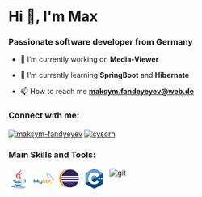 <h1 align="left">Hi 👋, I'm Max</h1>
<h3 align="left">Passionate software developer from Germany</h3>

- 🔭 I’m currently working on **Media-Viewer**

- 🌱 I’m currently learning **SpringBoot** and **Hibernate**

- 📫 How to reach me **maksym.fandeyeyev@web.de**

<h3 align="left">Connect with me:</h3>
<p align="left">
  <a href="https://linkedin.com/in/maksym-fandyeyev" target="blank">
    <img align="center" src="https://raw.githubusercontent.com/rahuldkjain/github-profile-readme-generator/master/src/images/icons/Social/linked-in-alt.svg" alt="maksym-fandyeyev" height="30" width="40" /></a>
  <a href="https://www.leetcode.com/cysorn" target="blank">
    <img align="center" src="https://raw.githubusercontent.com/rahuldkjain/github-profile-readme-generator/master/src/images/icons/Social/leet-code.svg" alt="cysorn" height="30" width="40" /></a>
</p>

<h3 align="left">Main Skills and Tools:</h3>
<p align="left"> 
  <a href="https://www.java.com" target="_blank" rel="noreferrer"> 
    <img src="https://raw.githubusercontent.com/devicons/devicon/master/icons/java/java-original.svg" alt="java" width="40" height="40" align="left" style="padding-right:10px;" /> </a> 
  <a href="https://www.mysql.com/" target="_blank" rel="noreferrer"> 
    <img src="https://raw.githubusercontent.com/devicons/devicon/master/icons/mysql/mysql-original-wordmark.svg" alt="mysql" width="40" height="40" align="left" style="padding-right:10px;" /> </a> 
  <a href="https://www.eclipse.org" target="_blank" rel="noreferrer"> 
    <img src="https://raw.githubusercontent.com/devicons/devicon/master/icons/eclipse/eclipse-original.svg" alt="mysql" width="40" height="40" align="left" style="padding-right:10px;" /> </a> 
  <a href="https://www.w3schools.com/cpp/" target="_blank" rel="noreferrer"> 
    <img src="https://raw.githubusercontent.com/devicons/devicon/master/icons/cplusplus/cplusplus-original.svg" alt="cplusplus" width="40" height="40" align="left" style="padding-right:10px;" /> </a> 
  <a href="https://git-scm.com/" target="_blank" rel="noreferrer"> 
    <img src="https://www.vectorlogo.zone/logos/git-scm/git-scm-icon.svg" alt="git" width="40" height="40" align="left" style="padding-right:10px;" /> </a> 
</p>

